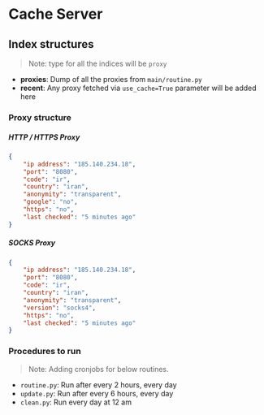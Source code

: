 # Cache Server

## Index structures

> Note: type for all the indices will be `proxy`

- <b>proxies</b>: Dump of all the proxies from `main/routine.py`
- <b>recent</b>: Any proxy fetched via `use_cache=True` parameter will be added here

### Proxy structure

##### HTTP / HTTPS Proxy
```json
{
    "ip address": "185.140.234.18", 
    "port": "8080", 
    "code": "ir", 
    "country": "iran", 
    "anonymity": "transparent", 
    "google": "no", 
    "https": "no", 
    "last checked": "5 minutes ago"
}
```

##### SOCKS Proxy
```json
{
    "ip address": "185.140.234.18", 
    "port": "8080", 
    "code": "ir", 
    "country": "iran", 
    "anonymity": "transparent", 
    "version": "socks4", 
    "https": "no", 
    "last checked": "5 minutes ago"
}
```
### Procedures to run

> Note: Adding cronjobs for below routines.

- `routine.py`: Run after every 2 hours, every day
- `update.py`: Run after every 6 hours, every day
- `clean.py`: Run every day at 12 am
